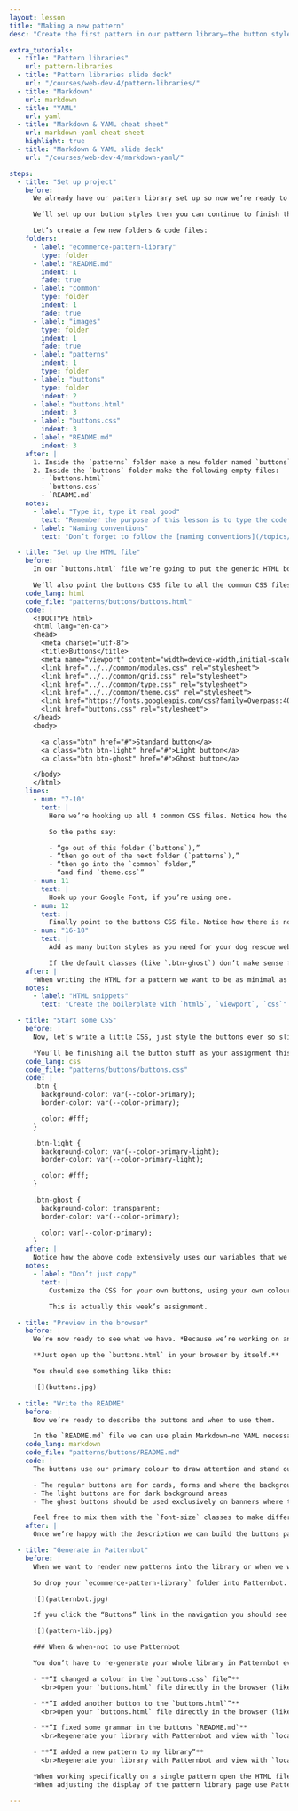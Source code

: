 ```yaml
---
layout: lesson
title: "Making a new pattern"
desc: "Create the first pattern in our pattern library—the button styles for our website."

extra_tutorials:
  - title: "Pattern libraries"
    url: pattern-libraries
  - title: "Pattern libraries slide deck"
    url: "/courses/web-dev-4/pattern-libraries/"
  - title: "Markdown"
    url: markdown
  - title: "YAML"
    url: yaml
  - title: "Markdown & YAML cheat sheet"
    url: markdown-yaml-cheat-sheet
    highlight: true
  - title: "Markdown & YAML slide deck"
    url: "/courses/web-dev-4/markdown-yaml/"

steps:
  - title: "Set up project"
    before: |
      We already have our pattern library set up so now we’re ready to create our first pattern.

      We’ll set up our button styles then you can continue to finish them in this week’s homework assignment.

      Let’s create a few new folders & code files:
    folders:
      - label: "ecommerce-pattern-library"
        type: folder
      - label: "README.md"
        indent: 1
        fade: true
      - label: "common"
        type: folder
        indent: 1
        fade: true
      - label: "images"
        type: folder
        indent: 1
        fade: true
      - label: "patterns"
        indent: 1
        type: folder
      - label: "buttons"
        type: folder
        indent: 2
      - label: "buttons.html"
        indent: 3
      - label: "buttons.css"
        indent: 3
      - label: "README.md"
        indent: 3
    after: |
      1. Inside the `patterns` folder make a new folder named `buttons`
      2. Inside the `buttons` folder make the following empty files:
        - `buttons.html`
        - `buttons.css`
        - `README.md`
    notes:
      - label: "Type it, type it real good"
        text: "Remember the purpose of this lesson is to type the code out yourself—build up that muscle memory in your fingers!"
      - label: "Naming conventions"
        text: "Don’t forget to follow the [naming conventions](/topics/naming-paths-cheat-sheet/#naming-conventions)."

  - title: "Set up the HTML file"
    before: |
      In our `buttons.html` file we’re going to put the generic HTML boilerplate and add a few buttons.

      We’ll also point the buttons CSS file to all the common CSS files we have, and to whatever fonts we plan on using.
    code_lang: html
    code_file: "patterns/buttons/buttons.html"
    code: |
      <!DOCTYPE html>
      <html lang="en-ca">
      <head>
        <meta charset="utf-8">
        <title>Buttons</title>
        <meta name="viewport" content="width=device-width,initial-scale=1">
        <link href="../../common/modules.css" rel="stylesheet">
        <link href="../../common/grid.css" rel="stylesheet">
        <link href="../../common/type.css" rel="stylesheet">
        <link href="../../common/theme.css" rel="stylesheet">
        <link href="https://fonts.googleapis.com/css?family=Overpass:400,400i,700" rel="stylesheet">
        <link href="buttons.css" rel="stylesheet">
      </head>
      <body>

        <a class="btn" href="#">Standard button</a>
        <a class="btn btn-light" href="#">Light button</a>
        <a class="btn btn-ghost" href="#">Ghost button</a>

      </body>
      </html>
    lines:
      - num: "7-10"
        text: |
          Here we’re hooking up all 4 common CSS files. Notice how the paths are different than normal, they include two `../` chunks in them. The `../` means go out of this folder.

          So the paths say:

          - “go out of this folder (`buttons`),”
          - “then go out of the next folder (`patterns`),”
          - “then go into the `common` folder,”
          - “and find `theme.css`”
      - num: 11
        text: |
          Hook up your Google Font, if you’re using one.
      - num: 12
        text: |
          Finally point to the buttons CSS file. Notice how there is no `css/` in this URL. That’s because the `buttons.css` file is in the same location as the HTML file.
      - num: "16-18"
        text: |
          Add as many button styles as you need for your dog rescue website.

          If the default classes (like `.btn-ghost`) don’t make sense for your website make up some new ones, e.g. `.btn-banner`, `.btn-pill`, etc.
    after: |
      *When writing the HTML for a pattern we want to be as minimal as possible. Notice there are no grids or `<main>` tags or `<header>` tags or anything like that above—just the buttons.*
    notes:
      - label: "HTML snippets"
        text: "Create the boilerplate with `html5`, `viewport`, `css`"

  - title: "Start some CSS"
    before: |
      Now, let’s write a little CSS, just style the buttons ever so slightly.

      *You’ll be finishing all the button stuff as your assignment this week.*
    code_lang: css
    code_file: "patterns/buttons/buttons.css"
    code: |
      .btn {
        background-color: var(--color-primary);
        border-color: var(--color-primary);

        color: #fff;
      }

      .btn-light {
        background-color: var(--color-primary-light);
        border-color: var(--color-primary-light);

        color: #fff;
      }

      .btn-ghost {
        background-color: transparent;
        border-color: var(--color-primary);

        color: var(--color-primary);
      }
    after: |
      Notice how the above code extensively uses our variables that we created in the `theme.css` file.
    notes:
      - label: "Don’t just copy"
        text: |
          Customize the CSS for your own buttons, using your own colours & fonts. Also add hover effects, transitions, etc.

          This is actually this week’s assignment.

  - title: "Preview in the browser"
    before: |
      We’re now ready to see what we have. *Because we’re working on an individual pattern, it’s completely self-contained and we don’t need to use Patternbot yet.*

      **Just open up the `buttons.html` in your browser by itself.**

      You should see something like this:

      ![](buttons.jpg)

  - title: "Write the README"
    before: |
      Now we’re ready to describe the buttons and when to use them.

      In the `README.md` file we can use plain Markdown—no YAML necessary—to describe the buttons:
    code_lang: markdown
    code_file: "patterns/buttons/README.md"
    code: |
      The buttons use our primary colour to draw attention and stand out. Each button has a specific purpose:

      - The regular buttons are for cards, forms and where the background is a light colour
      - The light buttons are for dark background areas
      - The ghost buttons should be used exclusively on banners where the background is an image

      Feel free to mix them with the `font-size` classes to make different sizes of buttons.
    after: |
      Once we’re happy with the description we can build the buttons pattern into our library…

  - title: "Generate in Patternbot"
    before: |
      When we want to render new patterns into the library or when we want to update the content from the `README.md` we need Patternbot.

      So drop your `ecommerce-pattern-library` folder into Patternbot. Then press `⌘B` to view it.

      ![](patternbot.jpg)

      If you click the “Buttons” link in the navigation you should see everything you’ve done.

      ![](pattern-lib.jpg)

      ### When & when-not to use Patternbot

      You don’t have to re-generate your whole library in Patternbot every time you make a small change—that’s too much waiting, so here are some scenarios:

      - **“I changed a colour in the `buttons.css` file”**
        <br>Open your `buttons.html` file directly in the browser (like you’re used to) to see the changes.

      - **“I added another button to the `buttons.html`”**
        <br>Open your `buttons.html` file directly in the browser (like you’re used to) to see the changes.

      - **“I fixed some grammar in the buttons `README.md`**
        <br>Regenerate your library with Patternbot and view with `localhost` (`⌘B`).

      - **“I added a new pattern to my library”**
        <br>Regenerate your library with Patternbot and view with `localhost` (`⌘B`).

      *When working specifically on a single pattern open the HTML file directly in the browser.*
      *When adjusting the display of the pattern library page use Patternbot.*

---
```


